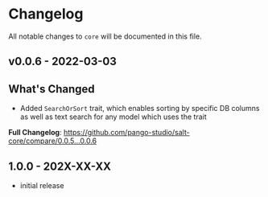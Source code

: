 # Changelog

All notable changes to `core` will be documented in this file.

## v0.0.6 - 2022-03-03

## What's Changed

- Added `SearchOrSort` trait, which enables sorting by specific DB columns as well as text search for any model which uses the trait

**Full Changelog**: https://github.com/pango-studio/salt-core/compare/0.0.5...0.0.6

## 1.0.0 - 202X-XX-XX

- initial release
